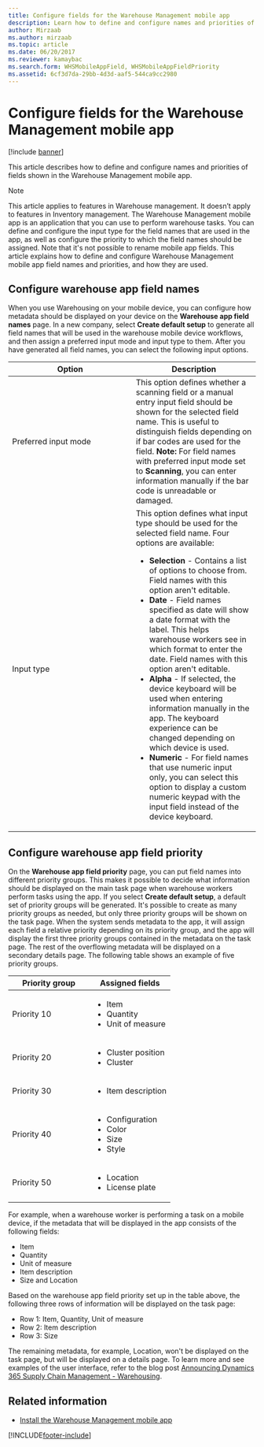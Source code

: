 ```yaml
---
title: Configure fields for the Warehouse Management mobile app
description: Learn how to define and configure names and priorities of fields shown in the Warehouse Management mobile app, with an outline on warehouse app field names. 
author: Mirzaab
ms.author: mirzaab
ms.topic: article
ms.date: 06/20/2017
ms.reviewer: kamaybac
ms.search.form: WHSMobileAppField, WHSMobileAppFieldPriority
ms.assetid: 6cf3d7da-29bb-4d3d-aaf5-544ca9cc2980
---
```


# Configure fields for the Warehouse Management mobile app

[!include [banner](../includes/banner.md)]

This article describes how to define and configure names and priorities of fields shown in the Warehouse Management mobile app.

> [!NOTE]
> This article applies to features in Warehouse management. It doesn’t apply to features in Inventory management. The Warehouse Management mobile app is an application that you can use to perform warehouse tasks. You can define and configure the input type for the field names that are used in the app, as well as configure the priority to which the field names should be assigned. Note that it's not possible to rename mobile app fields. This article explains how to define and configure Warehouse Management mobile app field names and priorities, and how they are used.

## Configure warehouse app field names

When you use Warehousing on your mobile device, you can configure how metadata should be displayed on your device on the **Warehouse app field names** page. In a new company, select **Create default setup** to generate all field names that will be used in the warehouse mobile device workflows, and then assign a preferred input mode and input type to them. After you have generated all field names, you can select the following input options.

<table>
<colgroup>
<col width="50%" />
<col width="50%" />
</colgroup>
<thead>
<tr class="header">
<th>Option</th>
<th>Description</th>
</tr>
</thead>
<tbody>
<tr class="odd">
<td>Preferred input mode</td>
<td>This option defines whether a scanning field or a manual entry input field should be shown for the selected field name. This is useful to distinguish fields depending on if bar codes are used for the field. <strong>Note:</strong> For field names with preferred input mode set to <strong>Scanning</strong>, you can enter information manually if the bar code is unreadable or damaged.</td>
</tr>
<tr class="even">
<td>Input type</td>
<td>This option defines what input type should be used for the selected field name. Four options are available:
<ul>
<li><strong>Selection</strong> - Contains a list of options to choose from. Field names with this option aren't editable.</li>
<li><strong>Date</strong> - Field names specified as date will show a date format with the label. This helps warehouse workers see in which format to enter the date. Field names with this option aren't editable.</li>
<li><strong>Alpha</strong> - If selected, the device keyboard will be used when entering information manually in the app. The keyboard experience can be changed depending on which device is used.</li>
<li><strong>Numeric</strong> - For field names that use numeric input only, you can select this option to display a custom numeric keypad with the input field instead of the device keyboard.</li>
</ul></td>
</tr>
</tbody>
</table>

## Configure warehouse app field priority

On the **Warehouse app field priority** page, you can put field names into different priority groups. This makes it possible to decide what information should be displayed on the main task page when warehouse workers perform tasks using the app. If you select **Create default setup**, a default set of priority groups will be generated. It's possible to create as many priority groups as needed, but only three priority groups will be shown on the task page. When the system sends metadata to the app, it will assign each field a relative priority depending on its priority group, and the app will display the first three priority groups contained in the metadata on the task page. The rest of the overflowing metadata will be displayed on a secondary details page. The following table shows an example of five priority groups.

<table>
<colgroup>
<col width="50%" />
<col width="50%" />
</colgroup>
<thead>
<tr class="header">
<th>Priority group</th>
<th>Assigned fields</th>
</tr>
</thead>
<tbody>
<tr class="odd">
<td> Priority 10</td>
<td><ul>
<li>Item</li>
<li>Quantity</li>
<li>Unit of measure</li>
</ul></td>
</tr>
<tr class="even">
<td> Priority 20</td>
<td><ul>
<li>Cluster position</li>
<li>Cluster</li>
</ul></td>
</tr>
<tr class="odd">
<td> Priority 30</td>
<td><ul>
<li>Item description</li>
</ul></td>
</tr>
<tr class="even">
<td> Priority 40</td>
<td><ul>
<li>Configuration</li>
<li>Color</li>
<li>Size</li>
<li>Style</li>
</ul></td>
</tr>
<tr class="odd">
<td> Priority 50</td>
<td><ul>
<li>Location</li>
<li>License plate</li>
</ul></td>
</tr>
</tbody>
</table>

For example, when a warehouse worker is performing a task on a mobile device, if the metadata that will be displayed in the app consists of the following fields:

-   Item
-   Quantity
-   Unit of measure
-   Item description
-   Size and Location

Based on the warehouse app field priority set up in the table above, the following three rows of information will be displayed on the task page:

-   Row 1: Item, Quantity, Unit of measure
-   Row 2: Item description
-   Row 3: Size

The remaining metadata, for example, Location, won't be displayed on the task page, but will be displayed on a details page. To learn more and see examples of the user interface, refer to the blog post [Announcing Dynamics 365 Supply Chain Management - Warehousing](https://blogs.msdn.microsoft.com/dynamicsaxscm/2017/01/20/announcing-dynamics-365-for-operations-warehousing/).

## Related information

- [Install the Warehouse Management mobile app](../warehousing/install-configure-warehouse-management-app.md)

[!INCLUDE[footer-include](../../includes/footer-banner.md)]
